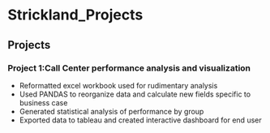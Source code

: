 # Strickland_Projects
## Projects
### Project 1:Call Center performance analysis and visualization
* Reformatted excel workbook used for rudimentary analysis
* Used PANDAS to reorganize data and calculate new fields specific to business case
* Generated statistical analysis of performance by group
* Exported data to tableau and created interactive dashboard for end user
